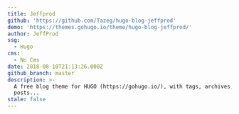 ```yaml
---
title: Jeffprod
github: 'https://github.com/Tazeg/hugo-blog-jeffprod'
demo: 'https://themes.gohugo.io/theme/hugo-blog-jeffprod/'
author: JeffProd
ssg:
  - Hugo
cms:
  - No Cms
date: 2018-08-10T21:13:26.000Z
github_branch: master
description: >-
  A free blog theme for HUGO (https://gohugo.io/), with tags, archives, last
  posts...
stale: false
---
```


